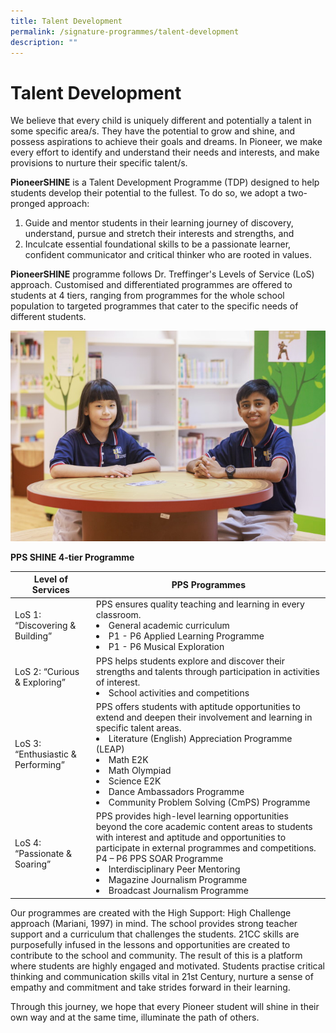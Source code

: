 ```yaml
---
title: Talent Development
permalink: /signature-programmes/talent-development
description: ""
---
```

# Talent Development

We believe that every child is uniquely different and potentially a talent in some specific area/s.  They have the potential to grow and shine, and possess aspirations to achieve their goals and dreams. In Pioneer, we make every effort to identify and understand their needs and interests, and make provisions to nurture their specific talent/s.

**PioneerSHINE** is a Talent Development Programme (TDP) designed to help students develop their potential to the fullest. To do so, we adopt a two-pronged approach:
1. Guide and mentor students in their learning journey of discovery, understand, pursue and stretch their interests and strengths, and
2. Inculcate essential foundational skills to be a passionate learner, confident communicator and critical thinker who are rooted in values.

**PioneerSHINE** programme follows Dr. Treffinger's Levels of Service (LoS) approach. Customised and differentiated programmes are offered to students at 4 tiers, ranging from programmes for the whole school population to targeted programmes that cater to the specific needs of different students. 

![](/images/PPS2021%20Photoshoot%2020%20of%2031.jpg)

**PPS SHINE 4-tier Programme**

| Level of Services                   | PPS Programmes                                                                                                                                                                                                                                                                                                                      |
|-------------------------------------|-------------------------------------------------------------------------------------------------------------------------------------------------------------------------------------------------------------------------------------------------------------------------------------------------------------------------------------|
| LoS 1: “Discovering & Building”     | PPS ensures quality teaching and learning in every classroom.  <li> General academic curriculum  <li>P1 - P6 Applied Learning Programme  <li>P1 - P6 Musical Exploration                                                                                                                                                                        |
| LoS 2: “Curious & Exploring”        | PPS helps students explore and discover their strengths and talents through participation in activities of interest. <li> School activities and competitions                                                                                                                                                                            |
| LoS 3: “Enthusiastic & Performing”  | PPS offers students with aptitude opportunities to extend and deepen their involvement and learning in specific talent areas.   <li> Literature (English) Appreciation Programme (LEAP) <li> Math E2K <li> Math Olympiad <li> Science E2K <li> Dance Ambassadors Programme <li>Community Problem Solving (CmPS) Programme                                        |
| LoS 4: “Passionate & Soaring”       | PPS provides high-level learning opportunities beyond the core academic content areas to students with interest and aptitude and opportunities to participate in external programmes and competitions.  <br>P4 – P6 PPS SOAR Programme   <li> Interdisciplinary Peer Mentoring  <li> Magazine Journalism Programme <li> Broadcast Journalism Programme |

Our programmes are created with the High Support: High Challenge approach (Mariani, 1997) in mind. The school provides strong teacher support and a curriculum that challenges the students. 21CC skills are purposefully infused in the lessons and opportunities are created to contribute to the school and community. The result of this is a platform where students are highly engaged and motivated. Students practise critical thinking and communication skills vital in 21st Century, nurture a sense of empathy and commitment and take strides forward in their learning. 

Through this journey, we hope that every Pioneer student will shine in their own way and at the same time, illuminate the path of others.